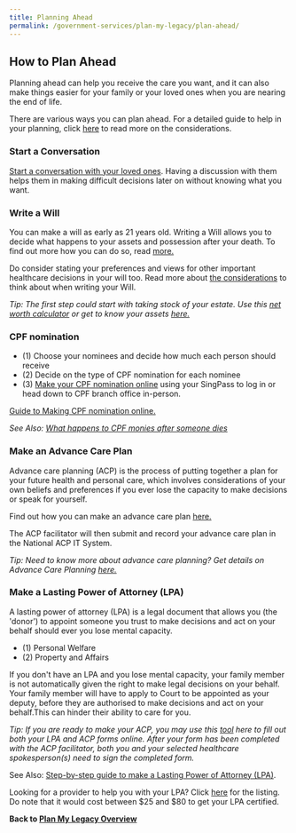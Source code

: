 ```yaml
---
title: Planning Ahead
permalink: /government-services/plan-my-legacy/plan-ahead/
---
```


## How to Plan Ahead

Planning ahead can help you receive the care you want, and it can also make things easier for your family or your loved ones when you are nearing the end of life.

There are various ways you can plan ahead. For a detailed guide to help in your planning, click <a href="https://www.mylegacy.gov.sg/guides/planning-ahead/why-plan-ahead/" target="_blank">here</a> to read more on the considerations.


### Start a Conversation

<a href="https://www.livingmatters.sg/start-the-conversation/overview/" target="_blank">Start a conversation with your loved ones</a>. Having a discussion with them helps them in making difficult decisions later on without knowing what you want. 


### Write a Will

You can make a will as early as 21 years old. Writing a Will allows you to decide what happens to your assets and possession after your death. To find out more how you can do so, read <a href="https://www.mylegacy.gov.sg/guides/planning-ahead/write-a-will/" target="_blank">more.</a>

Do consider stating your preferences and views for other important healthcare decisions in your will too. Read more about <a href="https://www.mylegacy.gov.sg/guides/planning-ahead/other-healthcare-decisions/" target="_blank">the considerations</a> to think about when writing your Will.

*Tip: The first step could start with taking stock of your estate. Use this <a href="https://www.moneysense.gov.sg/financial-tools/net-worth-calculator" target="_blank">net worth calculator</a> or get to know your assets <a href="https://www.moneysense.gov.sg/articles/2018/11/calculating-the-value-of-your-estate" target="_blank">here.</a>*


### CPF nomination

- (1) Choose your nominees and decide how much each person should receive
- (2) Decide on the type of CPF nomination for each nominee
- (3) <a href="https://www.cpf.gov.sg/eSvc/Web/Schemes/MakeCpfNomination/Home" target="_blank">Make your CPF nomination online</a> using your SingPass to log in or head down to CPF branch office in-person. 

<a href="https://www.cpf.gov.sg/Assets/members/Documents/A_guide_to_Nom_Scheme.pdf" target="_blank">Guide to Making CPF nomination online.</a>

*See Also: <a href="https://www.moneysense.gov.sg/articles/2018/10/cpf-nominations-what-happens-to-your-cpf-when-you-pass-away" target="_blank">What happens to CPF monies after someone dies</a>*


### Make an Advance Care Plan

Advance care planning (ACP) is the process of putting together a plan for your future health and personal care, which involves considerations of your own beliefs and preferences if you ever lose the capacity to make decisions or speak for yourself.

Find out how you can make an advance care plan <a href="https://www.mylegacy.gov.sg/guides/planning-ahead/make-an-advance-care-plan/how-to-make-an-advance-care-plan/" target="_blank">here.</a>

The ACP facilitator will then submit and record your advance care plan in the National ACP IT System.

*Tip: Need to know more about advance care planning? Get details on Advance Care Planning <a href="https://www.livingmatters.sg/advance-care-planning/about-acp/" target="_blank">here.</a>*


### Make a Lasting Power of Attorney (LPA)

A lasting power of attorney (LPA) is a legal document that allows you (the 'donor') to appoint someone you trust to make decisions and act on your behalf should ever you lose mental capacity.

- (1) Personal Welfare
- (2) Property and Affairs

If you don't have an LPA and you lose mental capacity, your family member is not automatically given the right to make legal decisions on your behalf. Your family member will have to apply to Court to be appointed as your deputy, before they are authorised to make decisions and act on your behalf.This can hinder their ability to care for you.

*Tip: If you are ready to make your ACP, you may use this <a href="https://www.mylegacy.gov.sg/tools/lpa-acp-tool/" target="_blank">tool</a> here to fill out both your LPA and ACP forms online. After your form has been completed with the ACP facilitator, both you and your selected healthcare spokesperson(s) need to sign the completed form.*

See Also: <a href="https://www.mylegacy.gov.sg/guides/planning-ahead/make-a-lasting-power-of-attorney/" target="_blank">Step-by-step guide to make a Lasting Power of Attorney (LPA)</a>.

Looking for a provider to help you with your LPA? Click <a href="https://www.mylegacy.gov.sg/tools/find-a-service/?type=lpa-certificate-issuers" target="_blank">here</a> for the listing. Do note that it would cost between $25 and $80 to get your LPA certified.



**Back to [Plan My Legacy Overview](/government-services/plan-my-legacy/overview/)**
